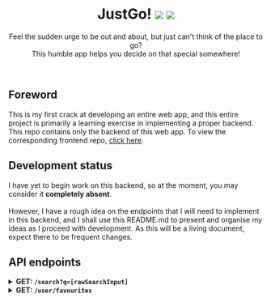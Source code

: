 <div align='center'>
  <h1>
    <div display='flex' align-items='center'>
      JustGo!
      <img src='https://user-images.githubusercontent.com/23531034/148372740-681d6810-c6ef-4560-b64e-996db9079e1e.png#gh-light-mode-only' />
      <img src='https://user-images.githubusercontent.com/23531034/148373133-da36d27f-8f04-49f4-a7c1-ecefd5818801.png#gh-dark-mode-only' />
    </div>
  </h1>
</div>

<p align='center'>
  Feel the sudden urge to be out and about, but just can't think of the place to go?
  <br />
  This humble app helps you decide on that special somewhere!
</p>

<br />

<h2>Foreword</h2>
This is my first crack at developing an entire web app, and this entire project is primarily a learning exercise in implementing a proper backend. This repo contains only the backend of this web app. To view the corresponding frontend repo, <a href='https://github.com/canneth/just-go-frontend' rel='noreferrer'>click here</a>.

<h2>Development status</h2>
I have yet to begin work on this backend, so at the moment, you may consider it <strong>completely absent</strong>.
<br /><br />
However, I have a rough idea on the endpoints that I will need to implement in this backend, and I shall use this README.md to present and organise my ideas as I proceed with development.
As this will be a living document, expect there to be frequent changes.

<h2>API endpoints</h2>
<details>
  
  <summary>
    <b>GET: <code>/search?q=[rawSearchInput]</code></b>
  </summary>
  
  <br />
  
  Returns a list of places, each with place details and corresponding hyperlocal weather data (current and 2hr forecast).
  
  <h4>Parameters</h4>
  <ul>
    <li><code>rawSearchInput</code> - The raw input, as entered and submitted.</li>
  </ul>
  
  <h4>What should happen before the response is returned</h4>
  <ol>
    <li>Sanitise and format <code>rawSearchInput</code> for use in the API call to the place API.</li>
    <li>Call the place API and receive a list of matching places as <code>rawPlaceList</code>.</li>
    <li>Call the weather API and receive weather data.</li>
    <li>Combine place list and the corresponding weather data into a new list <code>placeList</code>.</li>
    <li>If the user is logged in, check the user's favourites to see if any of the places are favourites and mark them accordingly in <code>placeListWithWeather</code>.</li>
    <li>Return <code>placeListWithWeather</code> as the response.</li>
  </ol>
  
  <hr />
  
</details>

<details>
  
  <summary>
    <b>GET: <code>/user/favourites</code></b>
  </summary>
  
  <br />
  
  Returns a list of places representing the favourites of the current user.
  
  <h4>Parameters</h4>
  <ul>
    <li><code>rawSearchInput</code> - The raw input, as entered and submitted.</li>
  </ul>
  
  <h4>What should happen before the response is returned</h4>
  <ol>
    <li>If there is a session token, deserialise user from session.</li>
    <li>Fetch a list of favourite places from from database, storing as <code>favouritesList</code>.</li>
    <li>Call the weather API and receive weather data.</li>
    <li>Combine place list and the corresponding weather data into a new list <code>favouritesListWithWeather</code>.</li>
    <li>Return <code>placeListWithWeather</code></li>
  </ol>
  
  <hr />
  
</details>
